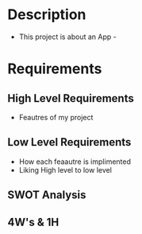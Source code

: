 # Description
* This project is about an App -

# Requirements

## High Level Requirements
* Feautres of my project

## Low Level Requirements
* How each feaautre is implimented
* Liking High level to low level

## SWOT Analysis

## 4W's & 1H